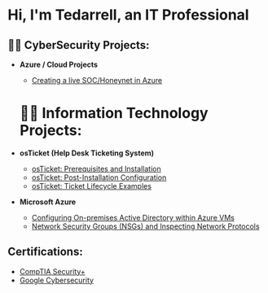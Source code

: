 <h1>Hi, I'm Tedarrell, an IT Professional</h1>

<h2>👨‍💻 CyberSecurity Projects:</h2>

- <b>Azure / Cloud Projects</b>
  - [Creating a live SOC/Honeynet in Azure](https://github.com/tjscott-4/Azure-SOC)
 
  <h1>👨‍💻 Information Technology Projects:</h2>

- <b>osTicket (Help Desk Ticketing System)</b>
  - [osTicket: Prerequisites and Installation](https://github.com/tjscott-4/osticket-prereqs)
  - [osTicket: Post-Installation Configuration](https://github.com/tjscott-4/post-install-config)
  - [osTicket: Ticket Lifecycle Examples](https://github.com/tjscott-4/ticket-lifecycle)
- <b>Microsoft Azure</b>
  - [Configuring On-premises Active Directory within Azure VMs](https://github.com/tjscott-4/configure-ad)
  - [Network Security Groups (NSGs) and Inspecting Network Protocols](https://github.com/tjscott-4/azure-network-protocols)


<h2>Certifications:</h2>

- [CompTIA Security+](https://www.credly.com/badges/be7280e0-e713-46ad-ae0a-dfb11eeda5d1/public_url_V_s)
- [Google Cybersecurity](https://coursera.org/share/7beed4c7b0e8521fabc25a18e7fd579b)




